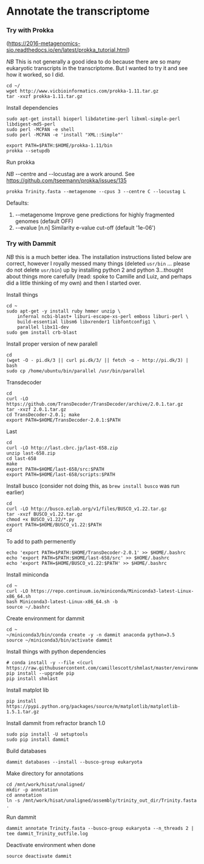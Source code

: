 # Annotate the transcriptome

### Try with Prokka 

(https://2016-metagenomics-sio.readthedocs.io/en/latest/prokka_tutorial.html)

*NB* This is not generally a good idea to do because there are so many eukaryotic transcripts in the transcriptome. But I wanted to try it and see how it worked, so I did.
```
cd ~/
wget http://www.vicbioinformatics.com/prokka-1.11.tar.gz
tar -xvzf prokka-1.11.tar.gz
```

Install dependencies
```
sudo apt-get install bioperl libdatetime-perl libxml-simple-perl libdigest-md5-perl
sudo perl -MCPAN -e shell
sudo perl -MCPAN -e 'install "XML::Simple"'
```
```
export PATH=$PATH:$HOME/prokka-1.11/bin
prokka --setupdb
```
Run prokka

*NB* --centre and --locustag are a work around. See https://github.com/tseemann/prokka/issues/135
```
prokka Trinity.fasta --metagenome --cpus 3 --centre C --locustag L
```        
Defaults:
1. --metagenome      Improve gene predictions for highly fragmented genomes (default OFF)
2. --evalue [n.n]    Similarity e-value cut-off (default '1e-06')



### Try with Dammit

*NB* this is a much better idea. The installation instructions listed below are correct, however I royally messed many things (deleted `usr/bin` ... please do not delete `usr/bin`) up by installing 
python 2 and python 3...thought about things more carefully (read: spoke to Camille and Luiz, and perhaps did a little thinking of my own) and then I started over.


Install things
```
cd ~
sudo apt-get -y install ruby hmmer unzip \
    infernal ncbi-blast+ liburi-escape-xs-perl emboss liburi-perl \
    build-essential libsm6 libxrender1 libfontconfig1 \
    parallel libx11-dev
sudo gem install crb-blast
```

Install proper version of new paralell
```
cd
(wget -O - pi.dk/3 || curl pi.dk/3/ || fetch -o - http://pi.dk/3) | bash
sudo cp /home/ubuntu/bin/parallel /usr/bin/parallel
```

Transdecoder
```
cd
curl -LO https://github.com/TransDecoder/TransDecoder/archive/2.0.1.tar.gz
tar -xvzf 2.0.1.tar.gz
cd TransDecoder-2.0.1; make
export PATH=$HOME/TransDecoder-2.0.1:$PATH
```
Last
```
cd
curl -LO http://last.cbrc.jp/last-658.zip
unzip last-658.zip
cd last-658
make
export PATH=$HOME/last-658/src:$PATH
export PATH=$HOME/last-658/scripts:$PATH
```
Install busco (consider not doing this, as `brew install busco` was run earlier)
```
cd
curl -LO http://busco.ezlab.org/v1/files/BUSCO_v1.22.tar.gz
tar -xvzf BUSCO_v1.22.tar.gz
chmod +x BUSCO_v1.22/*.py
export PATH=$HOME/BUSCO_v1.22:$PATH
cd
```
To add to path permenently
```
echo 'export PATH=$PATH:$HOME/TransDecoder-2.0.1' >> $HOME/.bashrc
echo 'export PATH=$PATH:$HOME/last-658/src' >> $HOME/.bashrc
echo 'export PATH=$HOME/BUSCO_v1.22:$PATH' >> $HOME/.bashrc
```

Install miniconda
```
cd ~
curl -LO https://repo.continuum.io/miniconda/Miniconda3-latest-Linux-x86_64.sh
bash Miniconda3-latest-Linux-x86_64.sh -b
source ~/.bashrc
```

Create environment for dammit
```
cd ~
~/miniconda3/bin/conda create -y -n dammit anaconda python=3.5
source ~/miniconda3/bin/activate dammit
```

Install things with python dependencies
```
# conda install -y --file <(curl https://raw.githubusercontent.com/camillescott/shmlast/master/environment.txt)
pip install --upgrade pip
pip install shmlast
```

Install matplot lib
```
pip install https://pypi.python.org/packages/source/m/matplotlib/matplotlib-1.5.1.tar.gz
```

Install dammit from refractor branch 1.0
```
sudo pip install -U setuptools
sudo pip install dammit
```

Build databases
```
dammit databases --install --busco-group eukaryota
```

Make directory for annotations
```
cd /mnt/work/hisat/unaligned/
mkdir -p annotation
cd annotation
ln -s /mnt/work/hisat/unaligned/assembly/trinity_out_dir/Trinity.fasta .
```

Run dammit
```
dammit annotate Trinity.fasta --busco-group eukaryota --n_threads 2 | tee dammit_Trinity_outfile.log
```
Deactivate environment when done
```
source deactivate dammit
```
